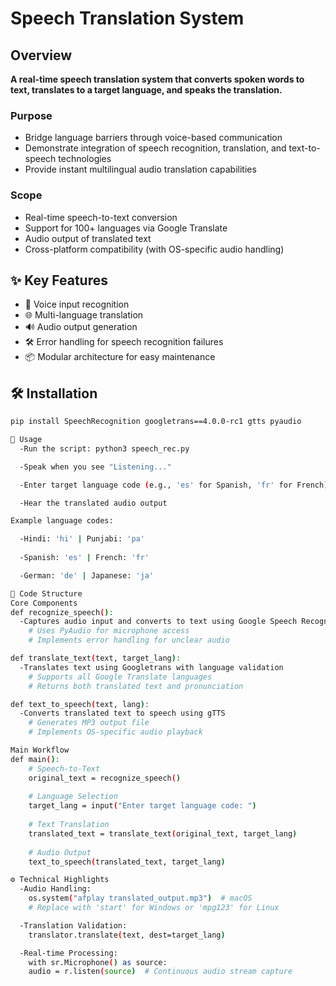 # Speech Translation System

## Overview
**A real-time speech translation system that converts spoken words to text, translates to a target language, and speaks the translation.**

### Purpose
- Bridge language barriers through voice-based communication
- Demonstrate integration of speech recognition, translation, and text-to-speech technologies
- Provide instant multilingual audio translation capabilities

### Scope
- Real-time speech-to-text conversion
- Support for 100+ languages via Google Translate
- Audio output of translated text
- Cross-platform compatibility (with OS-specific audio handling)

## ✨ Key Features
- 🎤 Voice input recognition
- 🌐 Multi-language translation
- 🔊 Audio output generation
- 🛠 Error handling for speech recognition failures
- 📦 Modular architecture for easy maintenance

## 🛠 Installation
```bash
pip install SpeechRecognition googletrans==4.0.0-rc1 gtts pyaudio

🚀 Usage
  -Run the script: python3 speech_rec.py

  -Speak when you see "Listening..."

  -Enter target language code (e.g., 'es' for Spanish, 'fr' for French)

  -Hear the translated audio output

Example language codes:

  -Hindi: 'hi' | Punjabi: 'pa'
  
  -Spanish: 'es' | French: 'fr'

  -German: 'de' | Japanese: 'ja'

📁 Code Structure
Core Components
def recognize_speech():
  -Captures audio input and converts to text using Google Speech Recognition
    # Uses PyAudio for microphone access
    # Implements error handling for unclear audio

def translate_text(text, target_lang):
  -Translates text using Googletrans with language validation
    # Supports all Google Translate languages
    # Returns both translated text and pronunciation

def text_to_speech(text, lang):
  -Converts translated text to speech using gTTS
    # Generates MP3 output file
    # Implements OS-specific audio playback

Main Workflow
def main():
    # Speech-to-Text
    original_text = recognize_speech()
    
    # Language Selection
    target_lang = input("Enter target language code: ")
    
    # Text Translation
    translated_text = translate_text(original_text, target_lang)
    
    # Audio Output
    text_to_speech(translated_text, target_lang)

⚙️ Technical Highlights
  -Audio Handling:
    os.system("afplay translated_output.mp3")  # macOS
    # Replace with 'start' for Windows or 'mpg123' for Linux

  -Translation Validation:
    translator.translate(text, dest=target_lang)

  -Real-time Processing:
    with sr.Microphone() as source:
    audio = r.listen(source)  # Continuous audio stream capture




